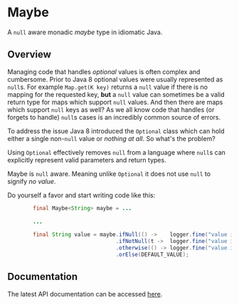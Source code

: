 Maybe
=====
A `null` aware monadic _maybe_ type in idiomatic Java.

Overview
--------
Managing code that handles _optional_ values is often complex and cumbersome. Prior to Java 8 optional values were usually represented as `null`s. For example `Map.get(K key)` returns a `null` value if there is no mapping for the requested key, **but** a `null` value can sometimes be a valid return type for maps which support `null` values. And then there are maps which support `null` keys as well? As we all know code that handles (or forgets to handle) `null`s cases is an incredibly common source of errors.

To address the issue Java 8 introduced the `Optional` class which can hold either a single non-`null` value or _nothing at all_. So what's the problem?

Using `Optional` effectively removes `null` from a language where `null`s can explicitly represent valid parameters and return types.

Maybe is `null` aware. Meaning unlike `Optional` it does not use `null` to signify _no value_.

Do yourself a favor and start writing code like this:

```Java
        final Maybe<String> maybe = ...
        
        ...
        
        final String value = maybe.ifNull(() ->    logger.fine("value is null"))
                                  .ifNotNull(t ->  logger.fine("value is " + t))
                                  .otherwise(() -> logger.fine("value is absent: using default value"))
                                  .orElse(DEFAULT_VALUE);
```

Documentation
-------------
The latest API documentation can be accessed [here](https://zleonov.github.io/optional-config/api/latest).